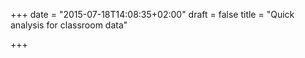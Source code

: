 +++
date = "2015-07-18T14:08:35+02:00"
draft = false
title = "Quick analysis for classroom data"

+++


